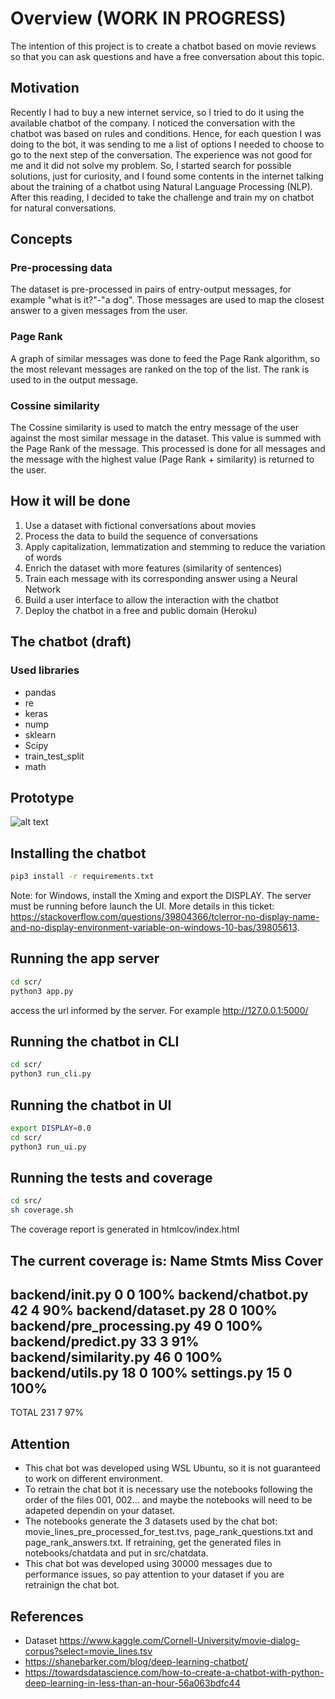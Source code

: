 # Overview (WORK IN PROGRESS)

The intention of this project is to create a chatbot based on movie reviews so that you can ask questions and have a free conversation about this topic.

## Motivation

Recently I had to buy a new internet service, so I tried to do it using the available chatbot of the company. I noticed the conversation with the chatbot was based on rules and conditions. Hence, for each question I was doing to the bot, it was sending to me a list of options I needed to choose to go to the next step of the conversation. The experience was not good for me and it did not solve my problem.
So, I started search for possible solutions, just for curiosity, and I found some contents in the internet talking about the training of a chatbot using Natural Language Processing (NLP). After this reading, I decided to take the challenge and train my on chatbot for natural conversations.

## Concepts
### Pre-processing data
The dataset is pre-processed in pairs of entry-output messages, for example "what is it?"-"a dog". Those messages are used to map the closest answer to a given messages from the user.

### Page Rank
A graph of similar messages was done to feed the Page Rank algorithm, so the most relevant messages are ranked on the top of the list. The rank is used to in the output message. 

### Cossine similarity
The Cossine similarity is used to match the entry message of the user against the most similar message in the dataset. This value is summed with the Page Rank of the message.
This processed is done for all messages and the message with the highest value (Page Rank + similarity) is returned to the user.

## How it will be done
1. Use a dataset with fictional conversations about movies
2. Process the data to build the sequence of conversations
3. Apply capitalization, lemmatization and stemming to reduce the variation of words
4. Enrich the dataset with more features (similarity of sentences)
5. Train each message with its corresponding answer using a Neural Network
6. Build a user interface to allow the interaction with the chatbot
7. Deploy the chatbot in a free and public domain (Heroku)

## The chatbot (draft)
### Used libraries
- pandas
- re
- keras
- nump
- sklearn
- Scipy
- train_test_split
- math

## Prototype
![alt text](https://i.ibb.co/X2LMpNx/chatbot-ui.png)

## Installing the chatbot

```bash
pip3 install -r requirements.txt
```
Note: for Windows, install the Xming and export the DISPLAY. The server must be running before launch the UI. More details in this ticket: https://stackoverflow.com/questions/39804366/tclerror-no-display-name-and-no-display-environment-variable-on-windows-10-bas/39805613.

## Running the app server

```bash
cd scr/
python3 app.py
```
access the url informed by the server. For example http://127.0.0.1:5000/

## Running the chatbot in CLI

```bash
cd scr/
python3 run_cli.py
```
## Running the chatbot in UI

```bash
export DISPLAY=0.0
cd scr/
python3 run_ui.py
```

## Running the tests and coverage

```bash
cd src/
sh coverage.sh
```

The coverage report is generated in htmlcov/index.html

The current coverage is:
Name                        Stmts   Miss  Cover
-----------------------------------------------
backend/__init__.py             0      0   100%
backend/chatbot.py             42      4    90%
backend/dataset.py             28      0   100%
backend/pre_processing.py      49      0   100%
backend/predict.py             33      3    91%
backend/similarity.py          46      0   100%
backend/utils.py               18      0   100%
settings.py                    15      0   100%
-----------------------------------------------
TOTAL                         231      7    97%


## Attention

- This chat bot was developed using WSL Ubuntu, so it is not guaranteed to work on different environment.
- To retrain the chat bot it is necessary use the notebooks following the order of the files 001, 002... and maybe the notebooks will need to be adapeted dependin on your dataset.
- The notebooks generate the 3 datasets used by the chat bot: movie_lines_pre_processed_for_test.tvs, page_rank_questions.txt and page_rank_answers.txt. If retraining, get the generated files in notebooks/chatdata and put in src/chatdata.
- This chat bot was developed using 30000 messages due to performance issues, so pay attention to your dataset if you are retrainign the chat bot.


## References
- Dataset https://www.kaggle.com/Cornell-University/movie-dialog-corpus?select=movie_lines.tsv
- https://shanebarker.com/blog/deep-learning-chatbot/
- https://towardsdatascience.com/how-to-create-a-chatbot-with-python-deep-learning-in-less-than-an-hour-56a063bdfc44